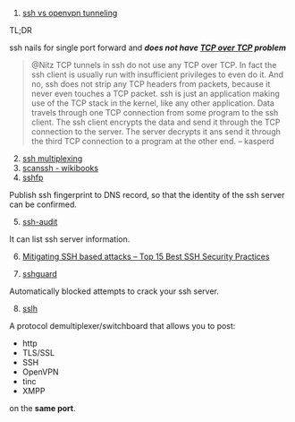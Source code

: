  1. [ssh vs openvpn tunneling](https://blog.backslasher.net/ssh-openvpn-tunneling.html)
 
 TL;DR
  
 ssh nails for single port forward and _**does not have [TCP over TCP][1] problem**_
  
 > @Nitz TCP tunnels in ssh do not use any TCP over TCP. In fact the ssh client is usually run with insufficient privileges to
 > even do it. And no, ssh does not strip any TCP headers from packets, because it never even touches a TCP packet. ssh is 
 > just an application making use of the TCP stack in the kernel, like any other application. Data travels through one TCP
 > connection from some program to the ssh client. The ssh client encrypts the data and send it through the TCP connection to
 > the server. The server decrypts it ans send it through the third TCP connection to a program at the other end. – kasperd

 2. [ssh multiplexing](https://en.m.wikibooks.org/wiki/OpenSSH/Cookbook/Multiplexing)
 3. [scanssh - wikibooks](https://en.m.wikibooks.org/wiki/OpenSSH/Third_Party_Utilities#scanssh)
 4. [sshfp](https://en.m.wikibooks.org/wiki/OpenSSH/Third_Party_Utilities#sshfp)
 
 Publish ssh fingerprint to DNS record, so that the identity of the ssh server can be confirmed.
 
 5. [ssh-audit](https://github.com/arthepsy/ssh-audit)
 
 It can list ssh server information.
 
 6. [Mitigating SSH based attacks – Top 15 Best SSH Security Practices](https://securitytrails.com/blog/mitigating-ssh-based-attacks-top-15-best-security-practices)
 
 7. [sshguard](https://www.sshguard.net/)
 
 Automatically blocked attempts to crack your ssh server.
 
 8. [sslh](http://www.rutschle.net/tech/sslh/README.html)
 
 A protocol demultiplexer/switchboard that allows you to post:
 
 - http
 - TLS/SSL
 - SSH
 - OpenVPN
 - tinc
 - XMPP

on the **same port**.
 
[1]: http://sites.inka.de/bigred/devel/tcp-tcp.html
